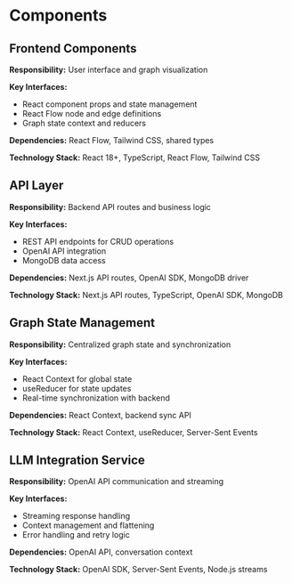 # Components

## Frontend Components

**Responsibility:** User interface and graph visualization

**Key Interfaces:**
- React component props and state management
- React Flow node and edge definitions
- Graph state context and reducers

**Dependencies:** React Flow, Tailwind CSS, shared types

**Technology Stack:** React 18+, TypeScript, React Flow, Tailwind CSS

## API Layer

**Responsibility:** Backend API routes and business logic

**Key Interfaces:**
- REST API endpoints for CRUD operations
- OpenAI API integration
- MongoDB data access

**Dependencies:** Next.js API routes, OpenAI SDK, MongoDB driver

**Technology Stack:** Next.js API routes, TypeScript, OpenAI SDK, MongoDB

## Graph State Management

**Responsibility:** Centralized graph state and synchronization

**Key Interfaces:**
- React Context for global state
- useReducer for state updates
- Real-time synchronization with backend

**Dependencies:** React Context, backend sync API

**Technology Stack:** React Context, useReducer, Server-Sent Events

## LLM Integration Service

**Responsibility:** OpenAI API communication and streaming

**Key Interfaces:**
- Streaming response handling
- Context management and flattening
- Error handling and retry logic

**Dependencies:** OpenAI API, conversation context

**Technology Stack:** OpenAI SDK, Server-Sent Events, Node.js streams
